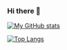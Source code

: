 ### Hi there 👋

[![My GitHub stats](https://github-readme-stats.vercel.app/api?username=p-mayor)](https://github.com/anuraghazra/github-readme-stats)

[![Top Langs](https://github-readme-stats.vercel.app/api/top-langs/?username=p-mayor)](https://github.com/anuraghazra/github-readme-stats)


<!--
**p-mayor/p-mayor** is a ✨ _special_ ✨ repository because its `README.md` (this file) appears on your GitHub profile.

Here are some ideas to get you started:

- 🔭 I’m currently working on ...
- 🌱 I’m currently learning ...
- 👯 I’m looking to collaborate on ...
- 🤔 I’m looking for help with ...
- 💬 Ask me about ...
- 📫 How to reach me: ...
- 😄 Pronouns: ...
- ⚡ Fun fact: ...
-->
